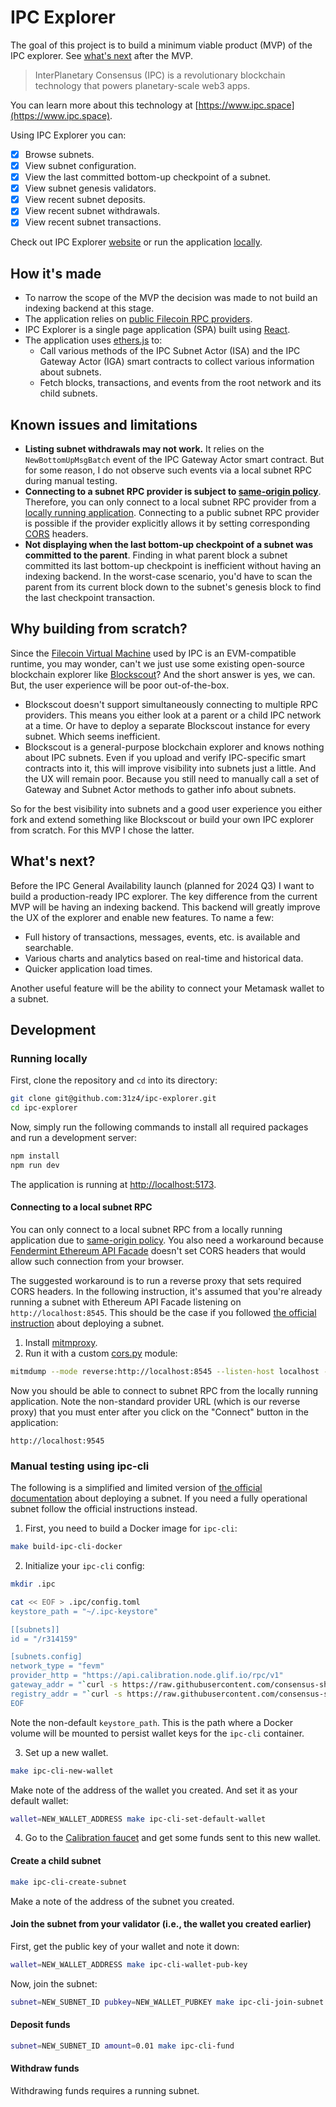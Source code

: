 # IPC Explorer

The goal of this project is to build a minimum viable product (MVP) of the IPC explorer. See [what's next](#whats-next) after the MVP.

> InterPlanetary Consensus (IPC) is a revolutionary blockchain technology that powers planetary-scale web3 apps.

You can learn more about this technology at [https://www.ipc.space](https://www.ipc.space).

Using IPC Explorer you can:

- [x] Browse subnets.
- [x] View subnet configuration.
- [x] View the last committed bottom-up checkpoint of a subnet.
- [x] View subnet genesis validators.
- [x] View recent subnet deposits.
- [x] View recent subnet withdrawals.
- [x] View recent subnet transactions.

Check out IPC Explorer [website](https://ipcexplorer.com) or run the application [locally](#running-locally).

## How it's made

- To narrow the scope of the MVP the decision was made to not build an indexing backend at this stage.
- The application relies on [public Filecoin RPC providers](https://docs.filecoin.io/networks/calibration/rpcs).
- IPC Explorer is a single page application (SPA) built using [React](https://react.dev).
- The application uses [ethers.js](https://ethers.org) to:
  - Call various methods of the IPC Subnet Actor (ISA) and the IPC Gateway Actor (IGA) smart contracts to collect various information about subnets.
  - Fetch blocks, transactions, and events from the root network and its child subnets.

## Known issues and limitations

- **Listing subnet withdrawals may not work.**
  It relies on the `NewBottomUpMsgBatch` event of the IPC Gateway Actor smart contract.
  But for some reason, I do not observe such events via a local subnet RPC during manual testing.
- **Connecting to a subnet RPC provider is subject to [same-origin policy](https://developer.mozilla.org/en-US/docs/Web/Security/Same-origin_policy)**.
  Therefore, you can only connect to a local subnet RPC provider from a [locally running application](#running-locally).
  Connecting to a public subnet RPC provider is possible if the provider explicitly allows it by setting corresponding [CORS](https://developer.mozilla.org/en-US/docs/Web/HTTP/CORS) headers.
- **Not displaying when the last bottom-up checkpoint of a subnet was committed to the parent**. Finding in what parent block a subnet committed its last bottom-up checkpoint is inefficient without having an indexing backend. In the worst-case scenario, you'd have to scan the parent from its current block down to the subnet's genesis block to find the last checkpoint transaction.

## Why building from scratch?

Since the [Filecoin Virtual Machine](https://fvm.filecoin.io) used by IPC is an EVM-compatible runtime, you may wonder, can't we just use some existing open-source blockchain explorer like [Blockscout](https://www.blockscout.com)?
And the short answer is yes, we can.
But, the user experience will be poor out-of-the-box.

- Blockscout doesn't support simultaneously connecting to multiple RPC providers.
  This means you either look at a parent or a child IPC network at a time.
  Or have to deploy a separate Blockscout instance for every subnet.
  Which seems inefficient.
- Blockscout is a general-purpose blockchain explorer and knows nothing about IPC subnets.
  Even if you upload and verify IPC-specific smart contracts into it, this will improve visibility into subnets just a little.
  And the UX will remain poor.
  Because you still need to manually call a set of Gateway and Subnet Actor methods to gather info about subnets.

So for the best visibility into subnets and a good user experience you either fork and extend something like Blockscout or build your own IPC explorer from scratch.
For this MVP I chose the latter.

## What's next?

Before the IPC General Availability launch (planned for 2024 Q3) I want to build a production-ready IPC explorer.
The key difference from the current MVP will be having an indexing backend.
This backend will greatly improve the UX of the explorer and enable new features.
To name a few:

- Full history of transactions, messages, events, etc. is available and searchable.
- Various charts and analytics based on real-time and historical data.
- Quicker application load times.

Another useful feature will be the ability to connect your Metamask wallet to a subnet.

## Development

### Running locally

First, clone the repository and `cd` into its directory:

```sh
git clone git@github.com:31z4/ipc-explorer.git
cd ipc-explorer
```

Now, simply run the following commands to install all required packages and run a development server:

```sh
npm install
npm run dev
```

The application is running at [http://localhost:5173](http://localhost:5173).

#### Connecting to a local subnet RPC

You can only connect to a local subnet RPC from a locally running application due to [same-origin policy](https://developer.mozilla.org/en-US/docs/Web/Security/Same-origin_policy). You also need a workaround because [Fendermint Ethereum API Facade](https://github.com/consensus-shipyard/ipc/tree/fbe598d0d2f908a3bddbcd4e7d3e5a31cd3a26d9/fendermint/eth/api) doesn't set CORS headers that would allow such connection from your browser.

The suggested workaround is to run a reverse proxy that sets required CORS headers.
In the following instruction, it's assumed that you're already running a subnet with Ethereum API Facade listening on `http://localhost:8545`. This should be the case if you followed [the official instruction](https://docs.ipc.space/quickstarts/deploy-a-subnet) about deploying a subnet.

1. Install [mitmproxy](https://mitmproxy.org).
2. Run it with a custom [cors.py](mitmproxy/cors.py) module:

```sh
mitmdump --mode reverse:http://localhost:8545 --listen-host localhost --listen-port 9545 -s mitmproxy/cors.py
```

Now you should be able to connect to subnet RPC from the locally running application. Note the non-standard provider URL (which is our reverse proxy) that you must enter after you click on the "Connect" button in the application:

```
http://localhost:9545
```

### Manual testing using ipc-cli

The following is a simplified and limited version of [the official documentation](https://docs.ipc.space/quickstarts/deploy-a-subnet) about deploying a subnet.
If you need a fully operational subnet follow the official instructions instead.

1. First, you need to build a Docker image for `ipc-cli`:

```sh
make build-ipc-cli-docker
```

2. Initialize your `ipc-cli` config:

```sh
mkdir .ipc

cat << EOF > .ipc/config.toml
keystore_path = "~/.ipc-keystore"

[[subnets]]
id = "/r314159"

[subnets.config]
network_type = "fevm"
provider_http = "https://api.calibration.node.glif.io/rpc/v1"
gateway_addr = "`curl -s https://raw.githubusercontent.com/consensus-shipyard/ipc/cd/contracts/deployments/r314159.json | jq -r '.gateway_addr'`"
registry_addr = "`curl -s https://raw.githubusercontent.com/consensus-shipyard/ipc/cd/contracts/deployments/r314159.json | jq -r '.registry_addr'`"
EOF
```

Note the non-default `keystore_path`.
This is the path where a Docker volume will be mounted to persist wallet keys for the `ipc-cli` container.

3. Set up a new wallet.

```sh
make ipc-cli-new-wallet
```

Make note of the address of the wallet you created.
And set it as your default wallet:

```sh
wallet=NEW_WALLET_ADDRESS make ipc-cli-set-default-wallet
```

4. Go to the [Calibration faucet](https://faucet.calibnet.chainsafe-fil.io/) and get some funds sent to this new wallet.

#### Create a child subnet

```sh
make ipc-cli-create-subnet
```

Make a note of the address of the subnet you created.

#### Join the subnet from your validator (i.e., the wallet you created earlier)

First, get the public key of your wallet and note it down:

```sh
wallet=NEW_WALLET_ADDRESS make ipc-cli-wallet-pub-key
```

Now, join the subnet:

```sh
subnet=NEW_SUBNET_ID pubkey=NEW_WALLET_PUBKEY make ipc-cli-join-subnet
```

#### Deposit funds

```sh
subnet=NEW_SUBNET_ID amount=0.01 make ipc-cli-fund
```

#### Withdraw funds

Withdrawing funds requires a running subnet.
